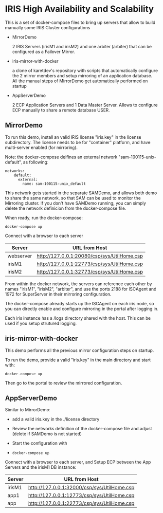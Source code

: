 # IRIS High Availability and Scalability



This is a set of docker-compose files to bring up servers that allow to build manually some IRIS Cluster configurations

* MirrorDemo

  2 IRIS Servers (irisM1 and irisM2) and one arbiter (arbiter) that can be configured as a Failover Mirror. 

  

* iris-mirror-with-docker

  a clone of karetdev's repository with scripts that automatically configure the 2 mirror members and setup mirroring of an application database. All the manual steps of MirrorDemo get automatically performed on startup

  

* AppServerDemo

  2 ECP Application Servers and 1 Data Master Server. Allows to configure ECP manually to share a remote database USER.



## MirrorDemo

To run this demo, install an valid IRIS license "iris.key" in the license subdirectory. The license needs to be for "container" platform, and have multi-server enabled (for mirroring).

Note:  the docker-compose deifines an external network "sam-100115-unix-default", as following:

```
networks:
    default:
      external:
        name: sam-100115-unix_default
```

This network gets started in the separate SAMDemo, and allows both demo to share the same network, so that SAM can be used to monitor the Mirroring cluster. If you don't have SAMDemo running, you can simply delete the network definicion from the docker-compose file.



When ready, run the docker-compose:

```
docker-compose up
```

Connect with a browser to each server

| Server    | URL from Host                               |
| --------- | ------------------------------------------- |
| webserver | http://127.0.0.1:20080/csp/sys/UtilHome.csp |
| irisM1    | http://127.0.0.1:22773/csp/sys/UtilHome.csp |
| irisM2    | http://127.0.0.1:32773/csp/sys/UtilHome.csp |



From within the docker network, the servers can reference each other by names "irisM1", "irisM2", "arbiter", and use the ports 2188 for ISCAgent and 1972 for SuperServer in their mirroring configuration.

The docker-compose already starts up the ISCAgent on each iris node, so you can directly enable and configure mirroring in the portal after logging in.

Each iris instance has a /logs directory shared with the host. This can be used if you setup strutured logging.





## iris-mirror-with-docker

This demo performs all the previous mirror configuration steps on startup.

To run the demo, provide a valid "iris.key" in the main directory and start with:

```
docker-compose up 
```

Then go to the portal to review the mirrored configuration.

## AppServerDemo

Similar to MirrorDemo:

* add a valid iris.key in the ./license directory

* Review the networks definition of the docker-compose file and adjust (delete if SAMDemo is not started)

* Start the configuration with

* ```
  docker-compose up
  ```

Connect with a browser to each server, and Setup ECP between the App Servers and the irisM1 DB instance:

| Server | URL from Host                               |
| ------ | ------------------------------------------- |
| irisM1 | http://127.0.0.1:32000/csp/sys/UtilHome.csp |
| app1   | http://127.0.0.1:12773/csp/sys/UtilHome.csp |
| app    | http://127.0.0.1:22773/csp/sys/UtilHome.csp |